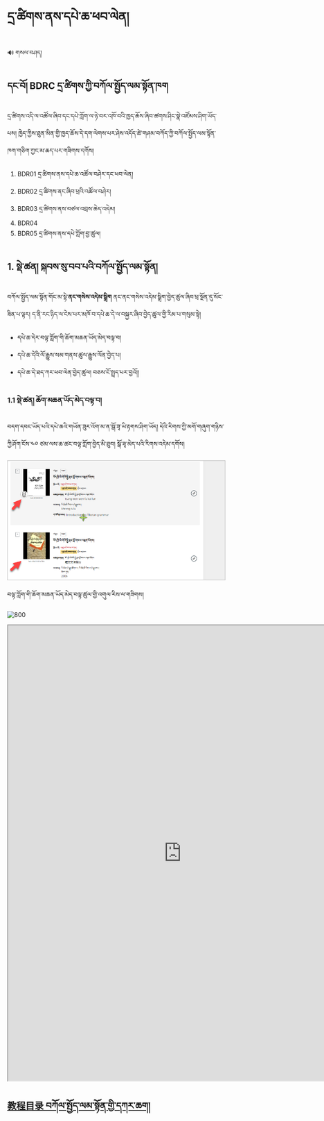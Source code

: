 # དྲ་ཚིགས་ནས་དཔེ་ཆ་ཕབ་ལེན།

🔊 གསལ་བཤད། 
## དང་བོ། BDRC དྲ་ཚིགས་ཀྱི་བཀོལ་སྤྱོད་ལམ་སྟོན་ཁག

དྲ་ཚིགས་འདི་ལ་འཚོལ་ཞིབ་དང་དཔེ་ཀློག་ལ་ཉེ་བར་འཁོ་བའི་ཁྱད་ཆོས་ཞིབ་ཚགས་ཤིང་སྣེ་འཛོམས་ཤིག་ཡོད་པས། ཁྱེད་ཀྱིས་ཐུན་མིན་གྱི་ཁྱད་ཆོས་དེ་དག་ལེགས་པར་ཤེས་འདོད་ཚེ་གཤམ་བཀོད་ཀྱི་བཀོལ་སྤྱོད་ལམ་སྟོན་ཁག་གཅིག་ཀྱང་མ་ཆད་པར་གཟིགས་དགོས།

1. BDR01 དྲ་ཚིགས་ནས་དཔེ་ཆ་འཚོལ་བཤེར་དང་ཕབ་ལེན།
2. BDR02 དྲ་ཚིགས་ནང་ཞིབ་ཕྲའི་འཚོལ་བཤེར།
3. BDR03 དྲ་ཚིགས་ནས་བཙལ་འབྲས་ཆེད་འདེམ།
4. BDR04 
5. BDR05 དྲ་ཚིགས་ནས་དཔེ་ཀློག་བྱ་ཚུལ།

## 1. སྡེ་ཚན། སྐབས་སུ་བབ་པའི་བཀོལ་སྤྱོད་ལམ་སྟོན།

བཀོལ་སྤྱོད་ལམ་སྟོན་གོང་མ་སྟེ་**ནང་གསེས་འདེམ་སྒྲིག** ནང་ནང་གསེས་འདེམ་སྒྲིག་བྱེད་ཚུལ་ཞིབ་ཕྲ་སྔོན་དུ་སོང་ཟིན་པ་ལྟར། ད་ནི་རང་ཉིད་ལ་ངེས་པར་མཁོ་བ་དཔེ་ཆ་དེ་ལ་བསྐྱར་ཞིབ་བྱེད་ཚུལ་གྱི་རིམ་པ་གསུམ་སྟེ།

- དཔེ་ཆ་དེར་བལྟ་ཀློག་གི་ཆོག་མཆན་ཡོད་མེད་བལྟ་བ།
- དཔེ་ཆ་དེའི་ལོ་རྒྱུས་སམ་གནས་ཚུལ་རྒྱུས་ལོན་བྱེད་པ།
- དཔེ་ཆ་དེ་ཐད་ཀར་ཕབ་ལེན་བྱེད་ཚུལ།  བཅས་ངོ་སྤྲད་པར་བྱའོ།།

### 1.1 སྡེ་ཚན། ཆོག་མཆན་ཡོད་མེད་བལྟ་བ།

བདག་དབང་ཡོད་པའི་དཔེ་ཆའི་གཡོན་ཟུར་འོག་མ་ན་སྒོ་ཟྭ་ཡི་རྟགས་ཤིག་ཡོད། དེའི་རིགས་ཀྱི་མགོ་གཞུག་གཉིས་ཀྱི་ཤོག་ངོས་༤༠ ཙམ་ལས་ཆ་ཚང་བལྟ་ཀློག་བྱེད་མི་ཐུབ། སྒོ་ཟྭ་མེད་པའི་རིགས་འདེམ་དགོས།

![800](images/000001.png)

བལྟ་ཀློག་གི་ཆོག་མཆན་ཡོད་མེད་བལྟ་ཚུལ་གྱི་འགུལ་རིས་ལ་གཟིགས།

![800](images/000001.gif)



<p class="hide top"><iframe src="https://shimowendang.com/forms/UdCXeOAfR3U6Gqj9/fill?channel=1" style="height:1050px;width:800px;"></iframe></p>

## [教程目录 བཀོལ་སྤྱོད་ལམ་སྟོན་གྱི་དཀར་ཆག།](../../menu/menu)